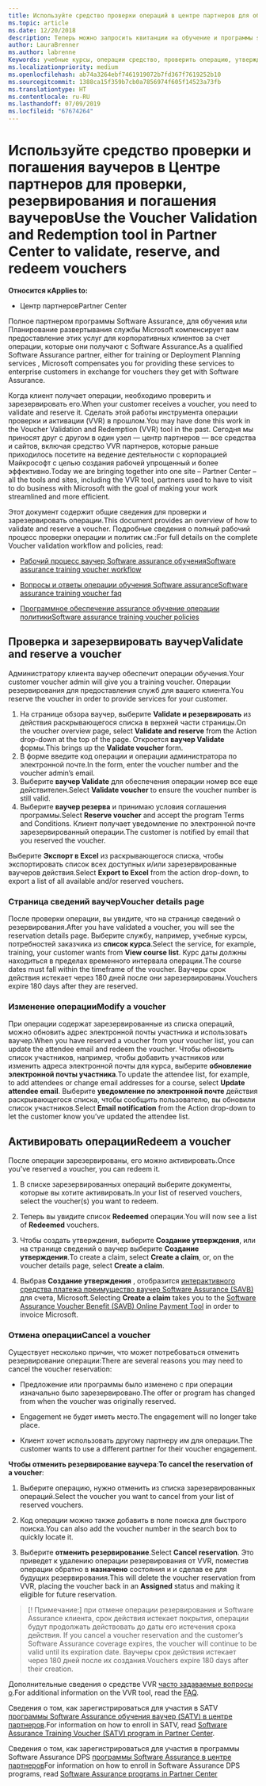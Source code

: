 ```yaml
---
title: Используйте средство проверки операций в центре партнеров для обучения и других операций | Центр партнеров
ms.topic: article
ms.date: 12/20/2018
description: Теперь можно запросить квитанции на обучение и программы software assurance в центре партнеров
author: LauraBrenner
ms.author: labrenne
Keywords: учебные курсы, операции средство, проверить операцию, утверждения программы software assurance, DPS, SATV
ms.localizationpriority: medium
ms.openlocfilehash: ab74a3264ebf7461919072b7fd367f7619252b10
ms.sourcegitcommit: 1388ca15f359b7cb0a7856974f605f14523a73fb
ms.translationtype: HT
ms.contentlocale: ru-RU
ms.lasthandoff: 07/09/2019
ms.locfileid: "67674264"
---
```

# <a name="use-the-voucher-validation-and-redemption-tool-in-partner-center-to-validate-reserve-and-redeem-vouchers"></a><span data-ttu-id="f3e1c-104">Используйте средство проверки и погашения ваучеров в Центре партнеров для проверки, резервирования и погашения ваучеров</span><span class="sxs-lookup"><span data-stu-id="f3e1c-104">Use the Voucher Validation and Redemption tool in Partner Center to validate, reserve, and redeem vouchers</span></span> 

<span data-ttu-id="f3e1c-105">**Относится к**</span><span class="sxs-lookup"><span data-stu-id="f3e1c-105">**Applies to:**</span></span>

- <span data-ttu-id="f3e1c-106">Центр партнеров</span><span class="sxs-lookup"><span data-stu-id="f3e1c-106">Partner Center</span></span>

<span data-ttu-id="f3e1c-107">Полное партнером программы Software Assurance, для обучения или Планирование развертывания службы Microsoft компенсирует вам предоставление этих услуг для корпоративных клиентов за счет операции, которые они получают с Software Assurance.</span><span class="sxs-lookup"><span data-stu-id="f3e1c-107">As a qualified Software Assurance partner, either for training or Deployment Planning services , Microsoft compensates you for providing these services to enterprise customers in exchange for vouchers they get with Software Assurance.</span></span>

<span data-ttu-id="f3e1c-108">Когда клиент получает операции, необходимо проверить и зарезервировать его.</span><span class="sxs-lookup"><span data-stu-id="f3e1c-108">When your customer receives a voucher, you need to validate and reserve it.</span></span> <span data-ttu-id="f3e1c-109">Сделать этой работы инструмента операции проверки и активации (VVR) в прошлом.</span><span class="sxs-lookup"><span data-stu-id="f3e1c-109">You may have done this work in the Voucher Validation and Redemption (VVR) tool in the past.</span></span> <span data-ttu-id="f3e1c-110">Сегодня мы приносят друг с другом в один узел — центр партнеров — все средства и сайтов, включая средство VVR партнеров, которые раньше приходилось посетите на ведение деятельности с корпорацией Майкрософт с целью создания рабочей упрощенный и более эффективно.</span><span class="sxs-lookup"><span data-stu-id="f3e1c-110">Today we are bringing together into one site – Partner Center – all the tools and sites, including the VVR tool, partners used to have to visit to do business with Microsoft with the goal of making your work streamlined and more efficient.</span></span>

<span data-ttu-id="f3e1c-111">Этот документ содержит общие сведения для проверки и зарезервировать операции.</span><span class="sxs-lookup"><span data-stu-id="f3e1c-111">This document provides an overview of how to validate and reserve a voucher.</span></span> <span data-ttu-id="f3e1c-112">Подробные сведения о полный рабочий процесс проверки операции и политик см.:</span><span class="sxs-lookup"><span data-stu-id="f3e1c-112">For full details on the complete Voucher validation workflow and policies, read:</span></span> 

- [<span data-ttu-id="f3e1c-113">Рабочий процесс ваучер Software assurance обучения</span><span class="sxs-lookup"><span data-stu-id="f3e1c-113">Software assurance training voucher workflow</span></span>](https://query.prod.cms.rt.microsoft.com/cms/api/am/binary/RE3krfK)

- [<span data-ttu-id="f3e1c-114">Вопросы и ответы операции обучения Software assurance</span><span class="sxs-lookup"><span data-stu-id="f3e1c-114">Software assurance training voucher faq</span></span>](https://query.prod.cms.rt.microsoft.com/cms/api/am/binary/RE3kz5o) 

- [<span data-ttu-id="f3e1c-115">Программное обеспечение assurance обучение операции политики</span><span class="sxs-lookup"><span data-stu-id="f3e1c-115">Software assurance training voucher policies</span></span>](https://query.prod.cms.rt.microsoft.com/cms/api/am/binary/RE3koEP) 


## <a name="validate-and-reserve-a-voucher"></a><span data-ttu-id="f3e1c-116">Проверка и зарезервировать ваучер</span><span class="sxs-lookup"><span data-stu-id="f3e1c-116">Validate and reserve a voucher</span></span>

<span data-ttu-id="f3e1c-117">Администратору клиента ваучер обеспечит операции обучения.</span><span class="sxs-lookup"><span data-stu-id="f3e1c-117">Your customer voucher admin will give you a training voucher.</span></span> <span data-ttu-id="f3e1c-118">Операции резервирования для предоставления служб для вашего клиента.</span><span class="sxs-lookup"><span data-stu-id="f3e1c-118">You reserve the voucher in order to provide services for your customer.</span></span>

1. <span data-ttu-id="f3e1c-119">На странице обзора ваучер, выберите **Validate и резервировать** из действия раскрывающегося списка в верхней части страницы.</span><span class="sxs-lookup"><span data-stu-id="f3e1c-119">On the voucher overview page, select **Validate and reserve** from the Action drop-down at the top of the page.</span></span> <span data-ttu-id="f3e1c-120">Откроется **ваучер Validate** формы.</span><span class="sxs-lookup"><span data-stu-id="f3e1c-120">This brings up the **Validate voucher** form.</span></span>
2. <span data-ttu-id="f3e1c-121">В форме введите код операции и операции администратора по электронной почте.</span><span class="sxs-lookup"><span data-stu-id="f3e1c-121">In the form, enter the voucher number and the voucher admin’s email.</span></span>
3. <span data-ttu-id="f3e1c-122">Выберите **ваучер Validate** для обеспечения операции номер все еще действителен.</span><span class="sxs-lookup"><span data-stu-id="f3e1c-122">Select **Validate voucher** to ensure the voucher number is still valid.</span></span>
4. <span data-ttu-id="f3e1c-123">Выберите **ваучер резерва** и принимаю условия соглашения программы.</span><span class="sxs-lookup"><span data-stu-id="f3e1c-123">Select **Reserve voucher** and accept the program Terms and Conditions.</span></span> <span data-ttu-id="f3e1c-124">Клиент получает уведомление по электронной почте зарезервированный операции.</span><span class="sxs-lookup"><span data-stu-id="f3e1c-124">The customer is notified by email that you reserved the voucher.</span></span>

<span data-ttu-id="f3e1c-125">Выберите **Экспорт в Excel** из раскрывающегося списка, чтобы экспортировать список всех доступных и/или зарезервированные ваучеров действия.</span><span class="sxs-lookup"><span data-stu-id="f3e1c-125">Select **Export to Excel** from the action drop-down, to export a list of all available and/or reserved vouchers.</span></span>

### <a name="voucher-details-page"></a><span data-ttu-id="f3e1c-126">Страница сведений ваучер</span><span class="sxs-lookup"><span data-stu-id="f3e1c-126">Voucher details page</span></span>

<span data-ttu-id="f3e1c-127">После проверки операции, вы увидите, что на странице сведений о резервирования.</span><span class="sxs-lookup"><span data-stu-id="f3e1c-127">After you have validated a voucher, you will see the reservation details page.</span></span> <span data-ttu-id="f3e1c-128">Выберите службу, например, учебные курсы, потребностей заказчика из **список курса**.</span><span class="sxs-lookup"><span data-stu-id="f3e1c-128">Select the service, for example, training, your customer wants from **View course list**.</span></span>
<span data-ttu-id="f3e1c-129">Курс даты должны находиться в пределах временного интервала операции.</span><span class="sxs-lookup"><span data-stu-id="f3e1c-129">The course dates must fall within the timeframe of the voucher.</span></span> <span data-ttu-id="f3e1c-130">Ваучеры срок действия истекает через 180 дней после они зарезервированы.</span><span class="sxs-lookup"><span data-stu-id="f3e1c-130">Vouchers expire 180 days after they are reserved.</span></span>

### <a name="modify-a-voucher"></a><span data-ttu-id="f3e1c-131">Изменение операции</span><span class="sxs-lookup"><span data-stu-id="f3e1c-131">Modify a voucher</span></span>

<span data-ttu-id="f3e1c-132">При операции содержат зарезервированные из списка операций, можно обновить адрес электронной почты участника и использовать ваучер.</span><span class="sxs-lookup"><span data-stu-id="f3e1c-132">When you have reserved a voucher from your voucher list, you can update the attendee email and redeem the voucher.</span></span> <span data-ttu-id="f3e1c-133">Чтобы обновить список участников, например, чтобы добавить участников или изменить адреса электронной почты для курса, выберите **обновление электронной почты участника**.</span><span class="sxs-lookup"><span data-stu-id="f3e1c-133">To update the attendee list, for example, to add attendees or change email addresses for a course, select **Update attendee email**.</span></span> <span data-ttu-id="f3e1c-134">Выберите **уведомление по электронной почте** действия раскрывающегося списка, чтобы сообщить пользователю, вы обновили список участников.</span><span class="sxs-lookup"><span data-stu-id="f3e1c-134">Select **Email notification** from the Action drop-down to let the customer know you’ve updated the attendee list.</span></span>

## <a name="redeem-a-voucher"></a><span data-ttu-id="f3e1c-135">Активировать операции</span><span class="sxs-lookup"><span data-stu-id="f3e1c-135">Redeem a voucher</span></span>

<span data-ttu-id="f3e1c-136">После операции зарезервированы, его можно активировать.</span><span class="sxs-lookup"><span data-stu-id="f3e1c-136">Once you've reserved a voucher, you can redeem it.</span></span> 

1. <span data-ttu-id="f3e1c-137">В списке зарезервированных операций выберите документы, которые вы хотите активировать.</span><span class="sxs-lookup"><span data-stu-id="f3e1c-137">In your list of reserved vouchers, select the voucher(s) you want to redeem.</span></span> 
2. <span data-ttu-id="f3e1c-138">Теперь вы увидите список **Redeemed** операции.</span><span class="sxs-lookup"><span data-stu-id="f3e1c-138">You will now see a list of **Redeemed** vouchers.</span></span>

4. <span data-ttu-id="f3e1c-139">Чтобы создать утверждения, выберите **Создание утверждения**, или на странице сведений о ваучер выберите **Создание утверждения**.</span><span class="sxs-lookup"><span data-stu-id="f3e1c-139">To create a claim, select **Create a claim**, or, on the voucher details page, select **Create a claim**.</span></span>

5. <span data-ttu-id="f3e1c-140">Выбрав **Создание утверждения** , отобразится [интерактивного средства платежа преимущество ваучер Software Assurance (SAVB)](https://planningservices.partners.extranet.microsoft.com/en/Pages/getpaid.aspx) для счета, Microsoft.</span><span class="sxs-lookup"><span data-stu-id="f3e1c-140">Selecting **Create a claim** takes you to the [Software Assurance Voucher Benefit (SAVB) Online Payment Tool](https://planningservices.partners.extranet.microsoft.com/en/Pages/getpaid.aspx) in order to invoice Microsoft.</span></span>


### <a name="cancel-a-voucher"></a><span data-ttu-id="f3e1c-141">Отмена операции</span><span class="sxs-lookup"><span data-stu-id="f3e1c-141">Cancel a voucher</span></span>

<span data-ttu-id="f3e1c-142">Существует несколько причин, что может потребоваться отменить резервирование операции:</span><span class="sxs-lookup"><span data-stu-id="f3e1c-142">There are several reasons you may need to cancel the voucher reservation:</span></span>

- <span data-ttu-id="f3e1c-143">Предложение или программы было изменено с при операции изначально было зарезервировано.</span><span class="sxs-lookup"><span data-stu-id="f3e1c-143">The offer or program has changed from when the voucher was originally reserved.</span></span>

- <span data-ttu-id="f3e1c-144">Engagement не будет иметь место.</span><span class="sxs-lookup"><span data-stu-id="f3e1c-144">The engagement will no longer take place.</span></span>

- <span data-ttu-id="f3e1c-145">Клиент хочет использовать другому партнеру им для операции.</span><span class="sxs-lookup"><span data-stu-id="f3e1c-145">The customer wants to use a different partner for their voucher engagement.</span></span>

<span data-ttu-id="f3e1c-146">**Чтобы отменить резервирование ваучера**:</span><span class="sxs-lookup"><span data-stu-id="f3e1c-146">**To cancel the reservation of a voucher**:</span></span>

1. <span data-ttu-id="f3e1c-147">Выберите операцию, нужно отменить из списка зарезервированных операций.</span><span class="sxs-lookup"><span data-stu-id="f3e1c-147">Select the voucher you want to cancel from your list of reserved vouchers.</span></span>

2. <span data-ttu-id="f3e1c-148">Код операции можно также добавить в поле поиска для быстрого поиска.</span><span class="sxs-lookup"><span data-stu-id="f3e1c-148">You can also add the voucher number in the search box to quickly locate it.</span></span> 

3. <span data-ttu-id="f3e1c-149">Выберите **отменить резервирование**.</span><span class="sxs-lookup"><span data-stu-id="f3e1c-149">Select **Cancel reservation**.</span></span> <span data-ttu-id="f3e1c-150">Это приведет к удалению операции резервирования от VVR, поместив операции обратно в **назначено** состояния и и сделав ее для будущих резервирования.</span><span class="sxs-lookup"><span data-stu-id="f3e1c-150">This will delete the voucher reservation from VVR, placing the voucher back in an **Assigned** status and making it eligible for future reservation.</span></span>

>[! Примечание:]<span data-ttu-id="f3e1c-151"> при отмене операции резервирования и Software Assurance клиента, срок действия истекает покрытия, операции будут продолжать действовать до даты его истечения срока действия.</span><span class="sxs-lookup"><span data-stu-id="f3e1c-151"> If you cancel a voucher reservation and the customer’s Software Assurance coverage expires, the voucher will continue to be valid until its expiration date.</span></span> <span data-ttu-id="f3e1c-152">Ваучеры срок действия истекает через 180 дней после их создания.</span><span class="sxs-lookup"><span data-stu-id="f3e1c-152">Vouchers expire 180 days after their creation.</span></span>

<span data-ttu-id="f3e1c-153">Дополнительные сведения о средстве VVR [часто задаваемые вопросы о](vvr-faq.md).</span><span class="sxs-lookup"><span data-stu-id="f3e1c-153">For additional information on the VVR tool, read the [FAQ](vvr-faq.md).</span></span>

<span data-ttu-id="f3e1c-154">Сведения о том, как зарегистрироваться для участия в SATV [программы Software Assurance обучения ваучер (SATV) в центре партнеров](software-assurance-satv.md).</span><span class="sxs-lookup"><span data-stu-id="f3e1c-154">For information on how to enroll in SATV, read [Software Assurance Training Voucher (SATV) program in Partner Center](software-assurance-satv.md).</span></span>

<span data-ttu-id="f3e1c-155">Сведения о том, как зарегистрироваться для участия в программы Software Assurance DPS [программы Software Assurance в центре партнеров](software-assurance-dps.md)</span><span class="sxs-lookup"><span data-stu-id="f3e1c-155">For information on how to enroll in Software Assurance DPS programs, read [Software Assurance programs in Partner Center](software-assurance-dps.md)</span></span>

